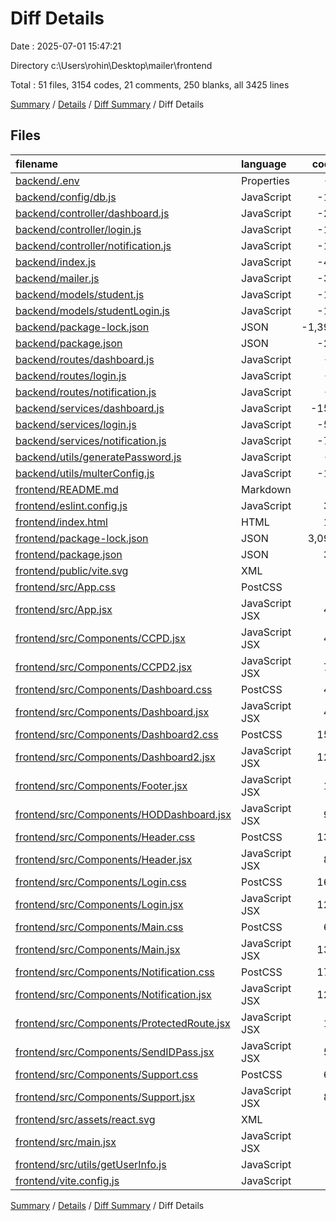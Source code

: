 # Diff Details

Date : 2025-07-01 15:47:21

Directory c:\\Users\\rohin\\Desktop\\mailer\\frontend

Total : 51 files,  3154 codes, 21 comments, 250 blanks, all 3425 lines

[Summary](results.md) / [Details](details.md) / [Diff Summary](diff.md) / Diff Details

## Files
| filename | language | code | comment | blank | total |
| :--- | :--- | ---: | ---: | ---: | ---: |
| [backend/.env](/backend/.env) | Properties | -5 | 0 | 0 | -5 |
| [backend/config/db.js](/backend/config/db.js) | JavaScript | -10 | 0 | 0 | -10 |
| [backend/controller/dashboard.js](/backend/controller/dashboard.js) | JavaScript | -21 | -4 | -1 | -26 |
| [backend/controller/login.js](/backend/controller/login.js) | JavaScript | -10 | 0 | -2 | -12 |
| [backend/controller/notification.js](/backend/controller/notification.js) | JavaScript | -17 | 0 | 0 | -17 |
| [backend/index.js](/backend/index.js) | JavaScript | -42 | -1 | -7 | -50 |
| [backend/mailer.js](/backend/mailer.js) | JavaScript | -30 | -1 | -5 | -36 |
| [backend/models/student.js](/backend/models/student.js) | JavaScript | -19 | 0 | 0 | -19 |
| [backend/models/studentLogin.js](/backend/models/studentLogin.js) | JavaScript | -16 | 0 | -2 | -18 |
| [backend/package-lock.json](/backend/package-lock.json) | JSON | -1,393 | 0 | -1 | -1,394 |
| [backend/package.json](/backend/package.json) | JSON | -25 | 0 | -1 | -26 |
| [backend/routes/dashboard.js](/backend/routes/dashboard.js) | JavaScript | -9 | -1 | -2 | -12 |
| [backend/routes/login.js](/backend/routes/login.js) | JavaScript | -5 | 0 | -1 | -6 |
| [backend/routes/notification.js](/backend/routes/notification.js) | JavaScript | -8 | 0 | -2 | -10 |
| [backend/services/dashboard.js](/backend/services/dashboard.js) | JavaScript | -152 | 0 | -12 | -164 |
| [backend/services/login.js](/backend/services/login.js) | JavaScript | -51 | 0 | -5 | -56 |
| [backend/services/notification.js](/backend/services/notification.js) | JavaScript | -78 | -1 | -14 | -93 |
| [backend/utils/generatePassword.js](/backend/utils/generatePassword.js) | JavaScript | -8 | 0 | -1 | -9 |
| [backend/utils/multerConfig.js](/backend/utils/multerConfig.js) | JavaScript | -19 | -2 | -5 | -26 |
| [frontend/README.md](/frontend/README.md) | Markdown | 7 | 0 | 6 | 13 |
| [frontend/eslint.config.js](/frontend/eslint.config.js) | JavaScript | 32 | 0 | 2 | 34 |
| [frontend/index.html](/frontend/index.html) | HTML | 13 | 0 | 1 | 14 |
| [frontend/package-lock.json](/frontend/package-lock.json) | JSON | 3,097 | 0 | 1 | 3,098 |
| [frontend/package.json](/frontend/package.json) | JSON | 37 | 0 | 1 | 38 |
| [frontend/public/vite.svg](/frontend/public/vite.svg) | XML | 1 | 0 | 0 | 1 |
| [frontend/src/App.css](/frontend/src/App.css) | PostCSS | 4 | 0 | 1 | 5 |
| [frontend/src/App.jsx](/frontend/src/App.jsx) | JavaScript JSX | 48 | 1 | 4 | 53 |
| [frontend/src/Components/CCPD.jsx](/frontend/src/Components/CCPD.jsx) | JavaScript JSX | 44 | 0 | 7 | 51 |
| [frontend/src/Components/CCPD2.jsx](/frontend/src/Components/CCPD2.jsx) | JavaScript JSX | 73 | 0 | 8 | 81 |
| [frontend/src/Components/Dashboard.css](/frontend/src/Components/Dashboard.css) | PostCSS | 40 | 0 | 7 | 47 |
| [frontend/src/Components/Dashboard.jsx](/frontend/src/Components/Dashboard.jsx) | JavaScript JSX | 47 | 1 | 8 | 56 |
| [frontend/src/Components/Dashboard2.css](/frontend/src/Components/Dashboard2.css) | PostCSS | 158 | 10 | 27 | 195 |
| [frontend/src/Components/Dashboard2.jsx](/frontend/src/Components/Dashboard2.jsx) | JavaScript JSX | 122 | 1 | 19 | 142 |
| [frontend/src/Components/Footer.jsx](/frontend/src/Components/Footer.jsx) | JavaScript JSX | 11 | 0 | 2 | 13 |
| [frontend/src/Components/HODDashboard.jsx](/frontend/src/Components/HODDashboard.jsx) | JavaScript JSX | 94 | 0 | 14 | 108 |
| [frontend/src/Components/Header.css](/frontend/src/Components/Header.css) | PostCSS | 133 | 0 | 21 | 154 |
| [frontend/src/Components/Header.jsx](/frontend/src/Components/Header.jsx) | JavaScript JSX | 82 | 0 | 8 | 90 |
| [frontend/src/Components/Login.css](/frontend/src/Components/Login.css) | PostCSS | 163 | 7 | 26 | 196 |
| [frontend/src/Components/Login.jsx](/frontend/src/Components/Login.jsx) | JavaScript JSX | 127 | 2 | 16 | 145 |
| [frontend/src/Components/Main.css](/frontend/src/Components/Main.css) | PostCSS | 69 | 0 | 10 | 79 |
| [frontend/src/Components/Main.jsx](/frontend/src/Components/Main.jsx) | JavaScript JSX | 131 | 3 | 30 | 164 |
| [frontend/src/Components/Notification.css](/frontend/src/Components/Notification.css) | PostCSS | 174 | 3 | 31 | 208 |
| [frontend/src/Components/Notification.jsx](/frontend/src/Components/Notification.jsx) | JavaScript JSX | 129 | 2 | 22 | 153 |
| [frontend/src/Components/ProtectedRoute.jsx](/frontend/src/Components/ProtectedRoute.jsx) | JavaScript JSX | 15 | 0 | 6 | 21 |
| [frontend/src/Components/SendIDPass.jsx](/frontend/src/Components/SendIDPass.jsx) | JavaScript JSX | 57 | 0 | 9 | 66 |
| [frontend/src/Components/Support.css](/frontend/src/Components/Support.css) | PostCSS | 60 | 0 | 6 | 66 |
| [frontend/src/Components/Support.jsx](/frontend/src/Components/Support.jsx) | JavaScript JSX | 83 | 0 | 13 | 96 |
| [frontend/src/assets/react.svg](/frontend/src/assets/react.svg) | XML | 1 | 0 | 0 | 1 |
| [frontend/src/main.jsx](/frontend/src/main.jsx) | JavaScript JSX | 8 | 0 | 2 | 10 |
| [frontend/src/utils/getUserInfo.js](/frontend/src/utils/getUserInfo.js) | JavaScript | 7 | 0 | 1 | 8 |
| [frontend/vite.config.js](/frontend/vite.config.js) | JavaScript | 5 | 1 | 2 | 8 |

[Summary](results.md) / [Details](details.md) / [Diff Summary](diff.md) / Diff Details